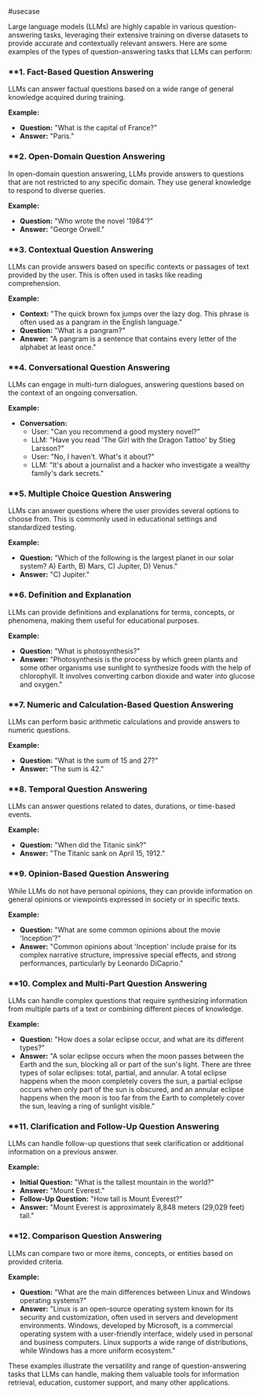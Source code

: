 
#usecase

Large language models (LLMs) are highly capable in various question-answering tasks, leveraging their extensive training on diverse datasets to provide accurate and contextually relevant answers. Here are some examples of the types of question-answering tasks that LLMs can perform:

### **1. **Fact-Based Question Answering**
LLMs can answer factual questions based on a wide range of general knowledge acquired during training.

**Example:**
- **Question:** "What is the capital of France?"
- **Answer:** "Paris."

### **2. **Open-Domain Question Answering**
In open-domain question answering, LLMs provide answers to questions that are not restricted to any specific domain. They use general knowledge to respond to diverse queries.

**Example:**
- **Question:** "Who wrote the novel '1984'?"
- **Answer:** "George Orwell."

### **3. **Contextual Question Answering**
LLMs can provide answers based on specific contexts or passages of text provided by the user. This is often used in tasks like reading comprehension.

**Example:**
- **Context:** "The quick brown fox jumps over the lazy dog. This phrase is often used as a pangram in the English language."
- **Question:** "What is a pangram?"
- **Answer:** "A pangram is a sentence that contains every letter of the alphabet at least once."

### **4. **Conversational Question Answering**
LLMs can engage in multi-turn dialogues, answering questions based on the context of an ongoing conversation.

**Example:**
- **Conversation:**
  - User: "Can you recommend a good mystery novel?"
  - LLM: "Have you read 'The Girl with the Dragon Tattoo' by Stieg Larsson?"
  - User: "No, I haven't. What's it about?"
  - LLM: "It's about a journalist and a hacker who investigate a wealthy family's dark secrets."

### **5. **Multiple Choice Question Answering**
LLMs can answer questions where the user provides several options to choose from. This is commonly used in educational settings and standardized testing.

**Example:**
- **Question:** "Which of the following is the largest planet in our solar system? A) Earth, B) Mars, C) Jupiter, D) Venus."
- **Answer:** "C) Jupiter."

### **6. **Definition and Explanation**
LLMs can provide definitions and explanations for terms, concepts, or phenomena, making them useful for educational purposes.

**Example:**
- **Question:** "What is photosynthesis?"
- **Answer:** "Photosynthesis is the process by which green plants and some other organisms use sunlight to synthesize foods with the help of chlorophyll. It involves converting carbon dioxide and water into glucose and oxygen."

### **7. **Numeric and Calculation-Based Question Answering**
LLMs can perform basic arithmetic calculations and provide answers to numeric questions.

**Example:**
- **Question:** "What is the sum of 15 and 27?"
- **Answer:** "The sum is 42."

### **8. **Temporal Question Answering**
LLMs can answer questions related to dates, durations, or time-based events.

**Example:**
- **Question:** "When did the Titanic sink?"
- **Answer:** "The Titanic sank on April 15, 1912."

### **9. **Opinion-Based Question Answering**
While LLMs do not have personal opinions, they can provide information on general opinions or viewpoints expressed in society or in specific texts.

**Example:**
- **Question:** "What are some common opinions about the movie 'Inception'?"
- **Answer:** "Common opinions about 'Inception' include praise for its complex narrative structure, impressive special effects, and strong performances, particularly by Leonardo DiCaprio."

### **10. **Complex and Multi-Part Question Answering**
LLMs can handle complex questions that require synthesizing information from multiple parts of a text or combining different pieces of knowledge.

**Example:**
- **Question:** "How does a solar eclipse occur, and what are its different types?"
- **Answer:** "A solar eclipse occurs when the moon passes between the Earth and the sun, blocking all or part of the sun's light. There are three types of solar eclipses: total, partial, and annular. A total eclipse happens when the moon completely covers the sun, a partial eclipse occurs when only part of the sun is obscured, and an annular eclipse happens when the moon is too far from the Earth to completely cover the sun, leaving a ring of sunlight visible."

### **11. **Clarification and Follow-Up Question Answering**
LLMs can handle follow-up questions that seek clarification or additional information on a previous answer.

**Example:**
- **Initial Question:** "What is the tallest mountain in the world?"
- **Answer:** "Mount Everest."
- **Follow-Up Question:** "How tall is Mount Everest?"
- **Answer:** "Mount Everest is approximately 8,848 meters (29,029 feet) tall."

### **12. **Comparison Question Answering**
LLMs can compare two or more items, concepts, or entities based on provided criteria.

**Example:**
- **Question:** "What are the main differences between Linux and Windows operating systems?"
- **Answer:** "Linux is an open-source operating system known for its security and customization, often used in servers and development environments. Windows, developed by Microsoft, is a commercial operating system with a user-friendly interface, widely used in personal and business computers. Linux supports a wide range of distributions, while Windows has a more uniform ecosystem."

These examples illustrate the versatility and range of question-answering tasks that LLMs can handle, making them valuable tools for information retrieval, education, customer support, and many other applications.